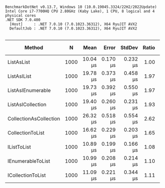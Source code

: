 ```

BenchmarkDotNet v0.13.7, Windows 10 (10.0.19045.3324/22H2/2022Update)
Intel Core i7-7700HQ CPU 2.80GHz (Kaby Lake), 1 CPU, 8 logical and 4 physical cores
.NET SDK 7.0.400
  [Host]     : .NET 7.0.10 (7.0.1023.36312), X64 RyuJIT AVX2
  DefaultJob : .NET 7.0.10 (7.0.1023.36312), X64 RyuJIT AVX2


```
|                 Method |    N |     Mean |    Error |   StdDev | Ratio | RatioSD |    Gen0 | Allocated | Alloc Ratio |
|----------------------- |----- |---------:|---------:|---------:|------:|--------:|--------:|----------:|------------:|
|             ListAsList | 1000 | 10.04 μs | 0.170 μs | 0.232 μs |  1.00 |    0.00 | 12.9242 |  39.65 KB |        1.00 |
|            ListAsIList | 1000 | 19.78 μs | 0.373 μs | 0.458 μs |  1.97 |    0.07 | 12.9395 |  39.69 KB |        1.00 |
|      ListAsIEnumerable | 1000 | 19.73 μs | 0.392 μs | 0.550 μs |  1.97 |    0.07 | 12.9395 |  39.69 KB |        1.00 |
|      ListAsICollection | 1000 | 19.40 μs | 0.260 μs | 0.231 μs |  1.93 |    0.04 | 12.9395 |  39.69 KB |        1.00 |
| CollectionAsCollection | 1000 | 26.32 μs | 0.518 μs | 0.554 μs |  2.62 |    0.10 | 12.9395 |  39.71 KB |        1.00 |
|       CollectionToList | 1000 | 16.62 μs | 0.229 μs | 0.203 μs |  1.65 |    0.04 | 15.5029 |  47.54 KB |        1.20 |
|            IListToList | 1000 | 10.89 μs | 0.199 μs | 0.166 μs |  1.08 |    0.01 | 15.5029 |  47.52 KB |        1.20 |
|      IEnumerableToList | 1000 | 10.99 μs | 0.208 μs | 0.214 μs |  1.10 |    0.03 | 15.5029 |  47.52 KB |        1.20 |
|      ICollectionToList | 1000 | 11.09 μs | 0.221 μs | 0.344 μs |  1.11 |    0.04 | 15.5029 |  47.52 KB |        1.20 |
